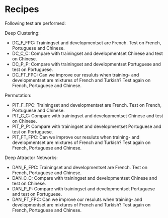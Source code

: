 # Recipes

Following test are performed:

Deep Clustering:
* DC\_F\_FPC: Trainingset and developmentset are French. Test on French, Portuguese and Chinese.
* DC\_C\_C: Compare with trainingset and developmentset Chinese and test on Chinese.
* DC\_P\_P: Compare with trainingset and developmentset Portuguese and test on Portuguese.
* DC\_FT\_FPC: Can we improve our resuluts when training- and developmentset are mixtures of French and Turkish? Test again on French, Portuguese and Chinese.

Permutation:
* PIT\_F\_FPC: Trainingset and developmentset are French. Test on French, Portuguese and Chinese.
* PIT\_C\_C: Compare with trainingset and developmentset Chinese and test on Chinese.
* PIT\_P\_P: Compare with trainingset and developmentset Portuguese and test on Portuguese.
* PIT\_FT\_FPC: Can we improve our resuluts when training- and developmentset are mixtures of French and Turkish? Test again on French, Portuguese and Chinese.

Deep Attractor Networks:
* DAN\_F\_FPC: Trainingset and developmentset are French. Test on French, Portuguese and Chinese.
* DAN\_C\_C: Compare with trainingset and developmentset Chinese and test on Chinese.
* DAN\_P\_P: Compare with trainingset and developmentset Portuguese and test on Portuguese.
* DAN\_FT\_FPC: Can we improve our resuluts when training- and developmentset are mixtures of French and Turkish? Test again on French, Portuguese and Chinese.

